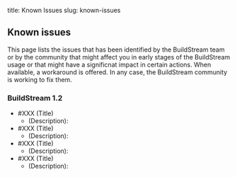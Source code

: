 title: Known Issues
slug: known-issues

<!-- Known issues page page. Check the content structure to better understand the relation with other pages: https://gitlab.com/BuildStream/nosoftware/alignment/blob/master/content_design/content_structure_proposal_description.md#buildstream-in-detail -->

<!-- This page targets users, so they do not need to be familiar with the insides of the tool. Add a description about the impact of the bug, not about the technical details. The title does not need to match the bug one -->

<!-- Known issues should include in the ticket the workaround since we will route users to it -->

## Known issues

This page lists the issues that has been identified by the BuildStream team or by the community that might affect you in early stages of the BuildStream usage or that might have a significnat impact in certain actions. When available, a workaround is offered. In any case, the BuildStream community is working to fix them.

### BuildStream 1.2

* #XXX (Title) <!-- The title does not need to match the bug one. It needs to be easy to identify by its impact.  -->
   * (Description): <!-- Add a description about the impact of the bug, not about the technical details. Remember to include the workaround on the ticket description. -->
* #XXX (Title) <!-- The title does not need to match the bug one. It needs to be easy to identify by its impact.  -->
   * (Description): <!-- Add a description about the impact of the bug, not about the technical details. Remember to include the workaround on the ticket description. -->
* #XXX (Title) <!-- The title does not need to match the bug one. It needs to be easy to identify by its impact.  -->
   * (Description): <!-- Add a description about the impact of the bug, not about the technical details. Remember to include the workaround on the ticket description. -->
* #XXX (Title) <!-- The title does not need to match the bug one. It needs to be easy to identify by its impact.  -->
   * (Description): <!-- Add a description about the impact of the bug, not about the technical details. Remember to include the workaround on the ticket description. -->
